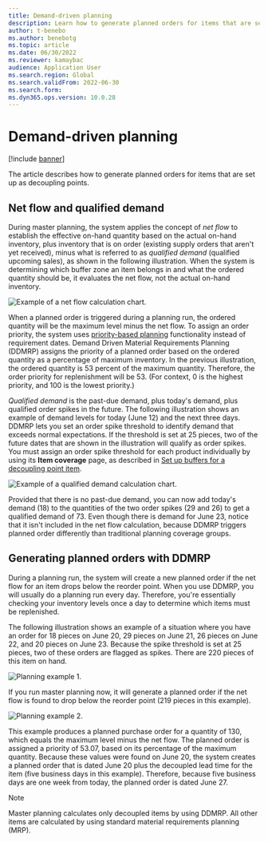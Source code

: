 ```yaml
---
title: Demand-driven planning
description: Learn how to generate planned orders for items that are set up as decoupling points with an outline on net flow and qualified demand.
author: t-benebo
ms.author: benebotg
ms.topic: article
ms.date: 06/30/2022
ms.reviewer: kamaybac
audience: Application User
ms.search.region: Global
ms.search.validFrom: 2022-06-30
ms.search.form:
ms.dyn365.ops.version: 10.0.28
---
```


# Demand-driven planning

[!include [banner](../../includes/banner.md)]

The article describes how to generate planned orders for items that are set up as decoupling points.

## Net flow and qualified demand

During master planning, the system applies the concept of *net flow* to establish the effective on-hand quantity based on the actual on-hand inventory, plus inventory that is on order (existing supply orders that aren't yet received), minus what is referred to as *qualified demand* (qualified upcoming sales), as shown in the following illustration. When the system is determining which buffer zone an item belongs in and what the ordered quantity should be, it evaluates the net flow, not the actual on-hand inventory.

![Example of a net flow calculation chart.](media/ddmrp-net-flow-example.png "Example of a net flow calculation chart")

When a planned order is triggered during a planning run, the ordered quantity will be the maximum level minus the net flow. To assign an order priority, the system uses [priority-based planning](priority-based-planning.md) functionality instead of requirement dates. Demand Driven Material Requirements Planning (DDMRP) assigns the priority of a planned order based on the ordered quantity as a percentage of maximum inventory. In the previous illustration, the ordered quantity is 53 percent of the maximum quantity. Therefore, the order priority for replenishment will be 53. (For context, 0 is the highest priority, and 100 is the lowest priority.)

*Qualified demand* is the past-due demand, plus today's demand, plus qualified order spikes in the future. The following illustration shows an example of demand levels for today (June 12) and the next three days. DDMRP lets you set an order spike threshold to identify demand that exceeds normal expectations. If the threshold is set at 25 pieces, two of the future dates that are shown in the illustration will qualify as order spikes. You must assign an order spike threshold for each product individually by using its **Item coverage** page, as described in [Set up buffers for a decoupling point item](ddmrp-buffer-profile-and-levels.md#set-up-buffers).

![Example of a qualified demand calculation chart.](media/ddmrp-net-qualified-demand-example.png "Example of a qualified demand calculation chart")

Provided that there is no past-due demand, you can now add today's demand (18) to the quantities of the two order spikes (29 and 26) to get a qualified demand of 73. Even though there is demand for June 23, notice that it isn't included in the net flow calculation, because DDMRP triggers planned order differently than traditional planning coverage groups.

## Generating planned orders with DDMRP

During a planning run, the system will create a new planned order if the net flow for an item drops below the reorder point. When you use DDMRP, you will usually do a planning run every day. Therefore, you're essentially checking your inventory levels once a day to determine which items must be replenished.

The following illustration shows an example of a situation where you have an order for 18 pieces on June 20, 29 pieces on June 21, 26 pieces on June 22, and 20 pieces on June 23. Because the spike threshold is set at 25 pieces, two of these orders are flagged as spikes. There are 220 pieces of this item on hand.

![Planning example 1.](media/ddmrp-planning-example-1.png "Planning example 1")

If you run master planning now, it will generate a planned order if the net flow is found to drop below the reorder point (219 pieces in this example).

![Planning example 2.](media/ddmrp-planning-example-2.png "Planning example 2")

This example produces a planned purchase order for a quantity of 130, which equals the maximum level minus the net flow. The planned order is assigned a priority of 53.07, based on its percentage of the maximum quantity. Because these values were found on June 20, the system creates a planned order that is dated June 20 plus the decoupled lead time for the item (five business days in this example). Therefore, because five business days are one week from today, the planned order is dated June 27.

> [!NOTE]
> Master planning calculates only decoupled items by using DDMRP. All other items are calculated by using standard material requirements planning (MRP).
